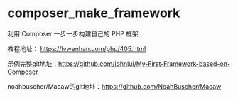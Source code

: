 # composer_make_framework

利用 Composer 一步一步构建自己的 PHP 框架

教程地址： https://lvwenhan.com/php/405.html

示例完整git地址：https://github.com/johnlui/My-First-Framework-based-on-Composer

noahbuscher/Macaw的git地址：https://github.com/NoahBuscher/Macaw


